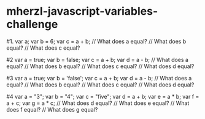 # mherzl-javascript-variables-challenge

#1.
    var a;
    var b = 6;
    var c = a + b;
    // What does a equal?
    // What does b equal?
    // What does c equal?

#2
    var a = true;
    var b = false;
    var c = a + b;
    var d = a - b;
    // What does a equal?
    // What does b equal?
    // What does c equal?
    // What does d equal?

#3
    var a = true;
    var b = 'false';
    var c = a + b;
    var d = a - b;
    // What does a equal?
    // What does b equal?
    // What does c equal?
    // What does d equal?

#4
    var a = "3";
    var b = "4";
    var c = "five";
    var d = a + b;
    var e = a * b;
    var f = a + c;
    var g = a * c;
    // What does d equal?
    // What does e equal?
    // What does f equal?
    // What does g equal?




